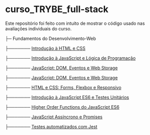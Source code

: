 # curso_TRYBE_full-stack

Este repositório foi feito com intuito de mostrar o código usado nas avaliações individuais do curso.


  ├─ Fundamentos do Desenvolvimento-Web
  
  ├─────── [Introdução à HTML e CSS](./Fundamentos-do-Desenvolvimento-Web/01-project-lessons-learned)

  ├─────── [Introdução à JavaScript e Lógica de Programação](./Fundamentos-do-Desenvolvimento-Web/02-project-playground-functions)
  
  ├─────── [JavaScript: DOM, Eventos e Web Storage](./Fundamentos-do-Desenvolvimento-Web/03-project-pixels-art)
  
  ├─────── [JavaScript: DOM, Eventos e Web Storage](./Fundamentos-do-Desenvolvimento-Web/04-project-todo-list)
  
  ├─────── [HTML e CSS: Forms, Flexbox e Responsivo](./Fundamentos-do-Desenvolvimento-Web/05-project-facebook-signup)
  
  ├─────── [Introdução à JavaScript ES6 e Testes Unitários](./Fundamentos-do-Desenvolvimento-Web/06-project-js-unit-tests)
  
  ├─────── [Higher Order Functions do JavaScript ES6](./Fundamentos-do-Desenvolvimento-Web/07-project-zoo-functions)
  
  ├─────── [JavaScript Assíncrono e Promises](./Fundamentos-do-Desenvolvimento-Web/08-project-shopping-cart)
  
  ├─────── [Testes automatizados com Jest](./Fundamentos-do-Desenvolvimento-Web/09-project-jest)








  <!-- ├─────── [aaaaaaaaaa](bbbbbbbbbb) -->
